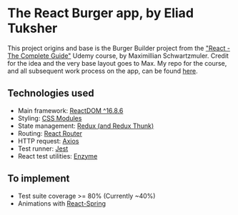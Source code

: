 # The React Burger app, by Eliad Tuksher

This project origins and base is the Burger Builder project from the ["React - The Complete Guide"](https://www.udemy.com/react-the-complete-guide-incl-redux/) Udemy course, by Maximillian Schwartzmuler. Credit for the idea and the very base layout goes to Max. My repo for the course, and all subsequent work process on the app, can be found [here](https://github.com/EliTu/React-The-Complete-Guide-Couse-Repo). 

## Technologies used

- Main framework: [ReactDOM ^16.8.6](https://reactjs.org/)
- Styling: [CSS Modules](https://github.com/css-modules/css-modules)
- State management: [Redux (and Redux Thunk)](https://github.com/reduxjs/redux)
- Routing: [React Router](https://github.com/ReactTraining/react-router)
- HTTP request: [Axios](https://github.com/axios/axios)
- Test runner: [Jest](https://github.com/facebook/jest)
- React test utilities: [Enzyme](https://github.com/airbnb/enzyme)

## To implement

- Test suite coverage >= 80% (Currently ~40%)
- Animations with [React-Spring](https://www.react-spring.io/)